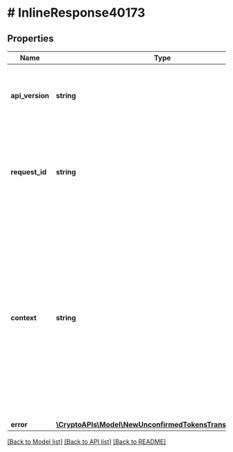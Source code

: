 # # InlineResponse40173

## Properties

Name | Type | Description | Notes
------------ | ------------- | ------------- | -------------
**api_version** | **string** | Specifies the version of the API that incorporates this endpoint. |
**request_id** | **string** | Defines the ID of the request. The &#x60;requestId&#x60; is generated by Crypto APIs and it&#39;s unique for every request. |
**context** | **string** | In batch situations the user can use the context to correlate responses with requests. This property is present regardless of whether the response was successful or returned as an error. &#x60;context&#x60; is specified by the user. | [optional]
**error** | [**\CryptoAPIs\Model\NewUnconfirmedTokensTransactionsE401**](NewUnconfirmedTokensTransactionsE401.md) |  |

[[Back to Model list]](../../README.md#models) [[Back to API list]](../../README.md#endpoints) [[Back to README]](../../README.md)
